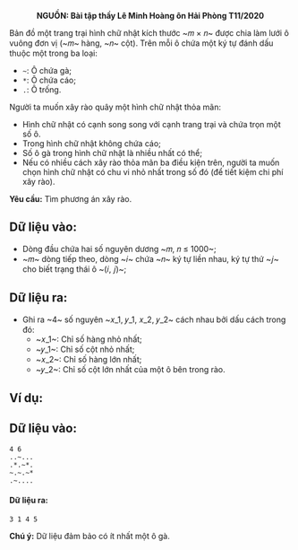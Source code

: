 **<center>NGUỒN: Bài tập thầy Lê Minh Hoàng ôn Hải Phòng T11/2020</center>**

Bản đồ một trang trại hình chữ nhật kích thước ~𝑚 × 𝑛~ được chia làm lưới ô vuông đơn vị (~𝑚~ hàng, ~𝑛~ cột). Trên mỗi ô chứa một ký tự đánh dấu thuộc một trong ba loại:
- `~`: Ô chứa gà;
- `*`: Ô chứa cáo;
- `.`: Ô trống.

Người ta muốn xây rào quây một hình chữ nhật thỏa mãn:
- Hình chữ nhật có cạnh song song với cạnh trang trại và chứa trọn một số ô.
- Trong hình chữ nhật không chứa cáo;
- Số ô gà trong hình chữ nhật là nhiều nhất có thể;
- Nếu có nhiều cách xây rào thỏa mãn ba điều kiện trên, người ta muốn chọn hình chữ nhật có chu vi nhỏ nhất trong số đó (để tiết kiệm chi phí xây rào).

**Yêu cầu:** Tìm phương án xây rào.

## Dữ liệu vào:
- Dòng đầu chứa hai số nguyên dương ~𝑚, 𝑛 ≤ 1000~;
- ~𝑚~ dòng tiếp theo, dòng ~𝑖~ chứa ~𝑛~ ký tự liền nhau, ký tự thứ ~𝑗~ cho biết trạng thái ô ~(𝑖, 𝑗)~;

## Dữ liệu ra:
- Ghi ra ~4~ số nguyên ~𝑥_1, 𝑦_1, 𝑥_2, 𝑦_2~ cách nhau bởi dấu cách trong đó:
    - ~𝑥_1~: Chỉ số hàng nhỏ nhất;
    - ~𝑦_1~: Chỉ số cột nhỏ nhất;
    - ~𝑥_2~: Chỉ số hàng lớn nhất;
    - ~𝑦_2~: Chỉ số cột lớn nhất của một ô bên trong rào.

## Ví dụ:
## Dữ liệu vào:
```
4 6
..~...
.*.~*.
~.~.~*
.~....
```

#### Dữ liệu ra:
```
3 1 4 5
```

**Chú ý:** Dữ liệu đảm bảo có ít nhất một ô gà.